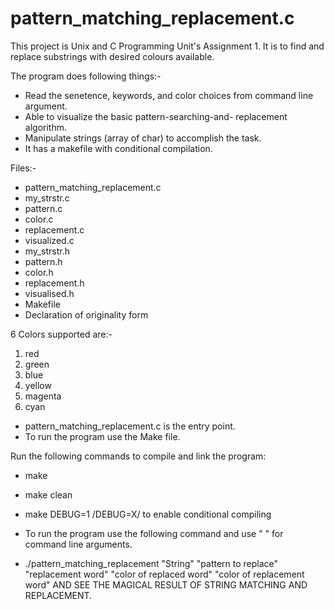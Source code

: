 # pattern_matching_replacement.c
This project is Unix and C Programming Unit's Assignment 1. It is to find and replace substrings with desired colours available.

The program does following things:-

* Read the senetence, keywords, and color choices from command line argument.
* Able to visualize the basic pattern-searching-and- replacement algorithm.
* Manipulate strings (array of char) to accomplish the task.
* It has a makefile with conditional compilation.

Files:-
* pattern_matching_replacement.c
* my_strstr.c
* pattern.c
* color.c
* replacement.c
* visualized.c
* my_strstr.h
* pattern.h
* color.h
* replacement.h
* visualised.h
* Makefile
* Declaration of originality form

6 Colors supported are:-
1. red
2. green
3. blue
4. yellow
5. magenta
6. cyan

* pattern_matching_replacement.c is the entry point.
* To run the program use the Make file.

Run the following commands to compile and link the program:
* make
* make clean
* make DEBUG=1 /DEBUG=X/ to enable conditional compiling

* To run the program use the following command and use " " for command line arguments.
* ./pattern_matching_replacement "String" "pattern to replace" "replacement word" "color of replaced word" "color of replacement word" AND SEE THE MAGICAL RESULT OF STRING MATCHING AND REPLACEMENT.

